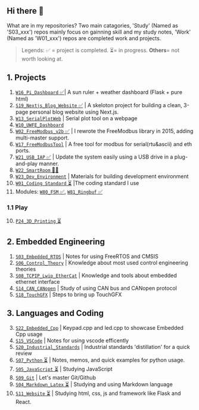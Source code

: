 ## Hi there 👋

What are in my repositories?
Two main catagories, 'Study' (Named as 'S03_xxx') repos mainly focus on gainning skill and my study notes, 'Work' (Named as 'W01_xxx') repos are completed work and projects.

> Legends: ✅ = project is completed. ⏳= in progress. **Others**= not worth looking at.

## 1. Projects

1. [`W16_Pi_Dashboard` ✅](https://github.com/ArthurQiangLi/W16_PiDashboard)| A sun ruler + weather dashboard (Flask + pure html)
2. [`S19_Nextjs_Blog_Website` ✅](https://github.com/ArthurQiangLi/S19_Nextjs_Blog_Website) | A skeloton project for building a clean, 3-page personal blog website using Next.js.
3. [`W13_SerialPlotWeb`](https://github.com/ArthurQiangLi/W13_SerialPlotWeb) | Serial plot tool on a webpage
4. [`W10_UWFE_Dashboard`]()
5. [`W02_FreeModbus_v2b` ✅](https://github.com/ArthurQiangLi/W02_FreeModbus_v2b) | I rewrote the FreeModbus library in 2015, adding multi-master support.
6. [`W17_FreeModbusTool`](https://github.com/ArthurQiangLi/W17_FreeModbusTool) | A free tool for modbus for serial(rtu&ascii) and eth ports.
7. [`W21_USB_IAP` ✅](https://github.com/ArthurQiangLi/W21_USB_IAP) | Update the system easily using a USB drive in a plug-and-play manner.
8. [`W22_SmartRoom` 🚩🐶]()
2. [`W23_Dev_Environment`](https://github.com/ArthurQiangLi/W23_Dev_Environment) | Materials for building development environment
1. [`W01_Coding Standard` ⏳](https://github.com/ArthurQiangLi/W01_Coding_Standard) |The coding standard I use
2. Modules: [`W80_FSM` ✅](https://github.com/ArthurQiangLi/W80_FSM), [`W81_Ringbuf` ✅](https://github.com/ArthurQiangLi/W81_Ringbuf)

### 1.1 Play
10. [`P24_3D_Printing` ⏳](https://github.com/ArthurQiangLi/P24_3D_Printing)

## 2. Embedded Engineering

1. [`S03_Embedded_RTOS`](https://github.com/ArthurQiangLi/S03_Embedded_RTOS) | Notes for using FreeRTOS and CMSIS
2. [`S06_Control_Theory`](https://github.com/ArthurQiangLi/S06_Control_Theory.git) | Knowledge about most used control engineering theories
3. [`S08_TCPIP_Lwip_EtherCat`](https://github.com/ArthurQiangLi/S08_TCPIP_Lwip_EtherCat) | Knowledge and tools about embedded ethernet interface
4. [`S14_CAN_CANopen`](https://github.com/ArthurQiangLi/S14_CAN_CANopen) | Study of using CAN bus and CANopen protocol
5. [`S18_TouchGFX`](https://github.com/ArthurQiangLi/S18_TouchGFX.git) | Steps to bring up TouchGFX

## 3. Languages and Coding

3. [`S22_Embedded_Cpp`](https://github.com/ArthurQiangLi/S22_Embedded_Cpp) | Keypad.cpp and led.cpp to showcase Embedded Cpp usage
4. [`S15_VSCode`](https://github.com/ArthurQiangLi/S15_VSCode) | Notes for using vscode efficently
5. [`S20_Industrial_Standards`](https://github.com/ArthurQiangLi/S20_Industrial_Standards) | Industrial standards 'distillation' for a quick review
6. [`S07_Python` ⏳](https://github.com/ArthurQiangLi/S07_Python) | Notes, memos, and quick examples for python usage.
7. [`S05_JavaScript` ⏳](https://github.com/ArthurQiangLi/S05_JavaScript) | Studying JavaScript
8. [`S09_Git`](https://github.com/ArthurQiangLi/S09_Git) | Let's master Git/Github
9. [`S04_Markdown_Latex` ⏳](https://github.com/ArthurQiangLi/S04_Markdown_Latex.git) | Studying and using Markdown language
10. [`S11_Website` ⏳](https://github.com/ArthurQiangLi/S11_Website) | Studying html, css, js and framework like Flask and React.

<!--
**ArthurQiangLi/arthurqiangli** is a ✨ _special_ ✨ repository because its `README.md` (this file) appears on your GitHub profile.

Here are some ideas to get you started:

- 🔭 I’m currently working on ...
- 🌱 I’m currently learning ...
- 👯 I’m looking to collaborate on ...
- 🤔 I’m looking for help with ...
- 💬 Ask me about ...
- 📫 How to reach me: ...
- 😄 Pronouns: ...
- ⚡ Fun fact: ...

| Icon  | Meaning / Usage |
|-------|---------------|
| ✅ | Success, confirmation, or a good choice |
| 🚀 | Excitement, speed, or improvement |
| 🔥 | Something cool, trendy, or powerful |
| ⚡ | Speed, quick action, or performance boost |
| 🛠️ | Tools, fixing, or configuration |
| 💡 | Idea, tip, or insight |
| 📌 | Important point or note |
| 🔍 | Searching, investigating, or analyzing |
| ⚠️ 🔔  | Warning, caution, or something to be careful about |
| ❌ | Error, mistake, or something not recommended |
| 📜 | Code snippet or documentation reference |
| 📝 | Writing-related, documentation, or editing |
| 🎨 | Design, UI, or styling-related topics |
| 📦 | Package, module, or software component |
| ⏳ | Waiting, processing, or time-related |

chatGPT mostly uses ✅, 🚀, and 🔥 to highlight key takeaways.  😊

"The 'Study' page mainly focuses on gaining skills and my study notes, while the 'Work' page highlights completed work and projects."

|**WORK** | Industrial Use Related, or from my work experiences|

|**STUDY** | Academic related, or when I was studying something |


-->
